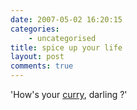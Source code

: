 ```yaml
---
date: 2007-05-02 16:20:15
categories:
    - uncategorised
title: spice up your life
layout: post
comments: true
---
```

'How's your
[curry](http://news.bbc.co.uk/1/hi/scotland/glasgow_and_west/6612529.stm),
darling ?'
